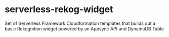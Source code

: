 # serverless-rekog-widget
Set of Serverless Framework Cloudformation templates that builds out a basic Rekognition widget powered by an Appsync API and DynamoDB Table
